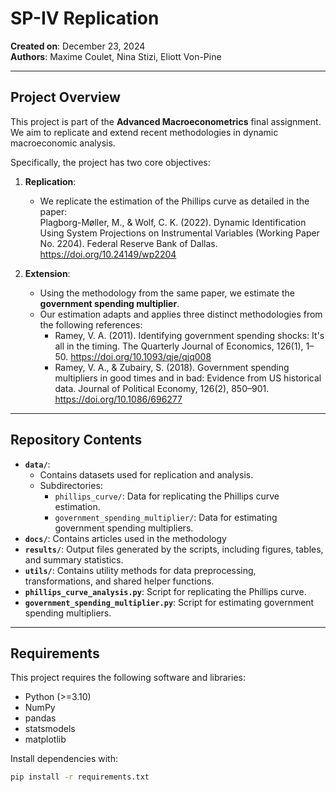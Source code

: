 # SP-IV Replication

**Created on**: December 23, 2024  
**Authors**: Maxime Coulet, Nina Stizi, Eliott Von-Pine  

---

## Project Overview

This project is part of the **Advanced Macroeconometrics** final assignment. We aim to replicate and extend recent methodologies in dynamic macroeconomic analysis.  

Specifically, the project has two core objectives:  

1. **Replication**:  
   - We replicate the estimation of the Phillips curve as detailed in the paper:  
     Plagborg-Møller, M., & Wolf, C. K. (2022). Dynamic Identification Using System Projections on Instrumental Variables 
     (Working Paper No. 2204). Federal Reserve Bank of Dallas. https://doi.org/10.24149/wp2204

2. **Extension**:  
   - Using the methodology from the same paper, we estimate the **government spending multiplier**.  
   - Our estimation adapts and applies three distinct methodologies from the following references:  
     - Ramey, V. A. (2011). Identifying government spending shocks: It's all in the timing. The Quarterly Journal of Economics, 126(1), 1–50. https://doi.org/10.1093/qje/qjq008  
     - Ramey, V. A., & Zubairy, S. (2018). Government spending multipliers in good times and in bad: Evidence from US historical data. Journal of Political Economy, 126(2), 850–901. https://doi.org/10.1086/696277 

---

## Repository Contents

- **`data/`**:  
  - Contains datasets used for replication and analysis.  
  - Subdirectories:  
    - `phillips_curve/`: Data for replicating the Phillips curve estimation.  
    - `government_spending_multiplier/`: Data for estimating government spending multipliers.  
- **`docs/`**: Contains articles used in the methodology
- **`results/`**: Output files generated by the scripts, including figures, tables, and summary statistics. 
- **`utils/`**: Contains utility methods for data preprocessing, transformations, and shared helper functions.  
- **`phillips_curve_analysis.py`**: Script for replicating the Phillips curve.  
- **`government_spending_multiplier.py`**: Script for estimating government spending multipliers.  

---

## Requirements

This project requires the following software and libraries:  
- Python (>=3.10)  
- NumPy  
- pandas  
- statsmodels  
- matplotlib  

Install dependencies with:  
```bash
pip install -r requirements.txt
